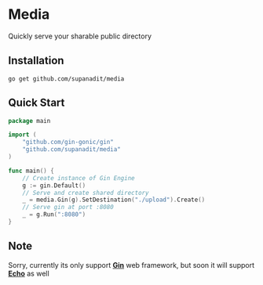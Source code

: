 # Media

Quickly serve your sharable public directory

## Installation
`go get github.com/supanadit/media`

## Quick Start

```go
package main

import (
	"github.com/gin-gonic/gin"
	"github.com/supanadit/media"
)

func main() {
	// Create instance of Gin Engine
	g := gin.Default()
	// Serve and create shared directory
	_ = media.Gin(g).SetDestination("./upload").Create()
	// Serve gin at port :8080
	_ = g.Run(":8080")
}

```

## Note
Sorry, currently its only support [**Gin**](https://github.com/gin-gonic/gin) web framework, but soon it will support [**Echo**](https://github.com/labstack/echo) as well